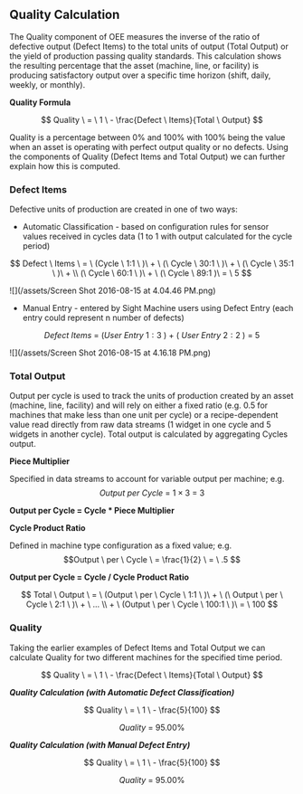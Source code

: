 ## **Quality Calculation**

The Quality component of OEE measures the inverse of the ratio of defective output \(Defect Items\) to the total units of output \(Total Output\) or the yield of production passing quality standards. This calculation shows the resulting percentage that the asset \(machine, line, or facility\) is producing satisfactory output over a specific time horizon \(shift, daily, weekly, or monthly\).

**Quality Formula**


$$
Quality \ = \ 1 \ - \frac{Defect \ Items}{Total \ Output}
$$


Quality is a percentage between 0% and 100% with 100% being the value when an asset is operating with perfect output quality or no defects. Using the components of Quality \(Defect Items and Total Output\) we can further explain how this is computed.

### **Defect Items**

Defective units of production are created in one of two ways:

* Automatic Classification - based on configuration rules for sensor values received in cycles data \(1 to 1 with output calculated for the cycle period\)


$$
Defect \ Items \ = \ (Cycle \ 1:1 \ )\ + \ (\ Cycle \ 30:1 \ )\ + \ (\ Cycle \ 35:1 \ )\ + \\ (\ Cycle \ 60:1 \ )\ + \ (\ Cycle \ 89:1 )\ = \ 5
$$


![](/assets/Screen Shot 2016-08-15 at 4.04.46 PM.png)

* Manual Entry - entered by Sight Machine users using Defect Entry \(each entry could represent n number of defects\)


$$
Defect \ Items \ = \ (User \ Entry \ 1:3 \ )\ + \ (\ User \ Entry \ 2:2 \ )\  = \ 5
$$


![](/assets/Screen Shot 2016-08-15 at 4.16.18 PM.png)

### **Total Output**

Output per cycle is used to track the units of production created by an asset \(machine, line, facility\) and will rely on either a fixed ratio \(e.g. 0.5 for machines that make less than one unit per cycle\) or a recipe-dependent value read directly from raw data streams \(1 widget in one cycle and 5 widgets in another cycle\). Total output is calculated by aggregating Cycles output.

**Piece Multiplier**

Specified in data streams to account for variable output per machine; e.g. $$ Output \ per \ Cycle \ = \ 1\times3 \ = \ 3 $$

**Output per Cycle = Cycle \* Piece Multiplier**

**Cycle Product Ratio**

Defined in machine type configuration as a fixed value; e.g. $$Output \ per \ Cycle \ = \frac{1}{2} \ = \ .5 $$

**Output per Cycle = Cycle \/ Cycle Product Ratio**


$$
Total \ Output \ = \ (Output \ per \ Cycle \ 1:1 \ )\ + \ (\ Output \ per \ Cycle \ 2:1 \ )\ + \ ... \\ + \ (Output \ per \ Cycle \ 100:1 \ )\ = \ 100
$$


### **Quality**

Taking the earlier examples of Defect Items and Total Output we can calculate Quality for two different machines for the specified time period.


$$
Quality \ = \ 1 \ - \frac{Defect \ Items}{Total \ Output}
$$




**_Quality Calculation \(with Automatic Defect Classification\)_**


$$
Quality \ = \ 1 \ - \frac{5}{100}
$$



$$
Quality \ = \ 95.00 \%
$$




**_Quality Calculation \(with Manual Defect Entry\)_**


$$
Quality \ = \ 1 \ - \frac{5}{100}
$$



$$
Quality \ = \ 95.00 \%
$$


